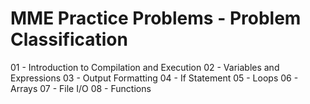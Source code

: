 MME Practice Problems - Problem Classification
==============================================

01 - Introduction to Compilation and Execution
02 - Variables and Expressions
03 - Output Formatting
04 - If Statement
05 - Loops
06 - Arrays
07 - File I/O
08 - Functions
